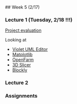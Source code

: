 <div class="week">

<div class="week_heading" markdown="1">
## Week 5 (2/17)
</div>


<div class="column_materials"  markdown="1">



### Lecture 1 (Tuesday, 2/18 !!!)


[Project evaluation ](slides/project_evaluation.html)

Looking at 
- [Violet UML Editor](https://github.com/violetumleditor/violetumleditor)
- [Matplotlib](https://matplotlib.org/stable/)
- [OpenFarm](https://openfarm.cc/) 
- [3D Slicer](https://www.slicer.org/)
- [Blockly](https://developers.google.com/blockly/)


### Lecture 2


</div>

<div class="column_assign"  markdown="1">




### Assignments




</div>
</div>
